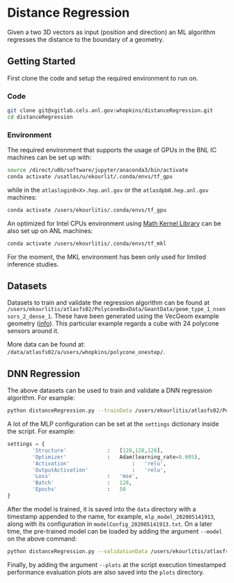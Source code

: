 # Distance Regression

Given a two 3D vectors as input (position and direction) an ML algorithm regresses the distance to the boundary of a geometry.

## Getting Started

First clone the code and setup the required environment to run on.

### Code

```bash
git clone git@xgitlab.cels.anl.gov:whopkins/distanceRegression.git
cd distanceRegression
```

### Environment

The required environment that supports the usage of GPUs in the BNL IC machines can be set up with:

```bash
source /direct/u0b/software/jupyter/anaconda3/bin/activate
conda activate /usatlas/u/ekourlit/.conda/envs/tf_gpu
```

while in the `atlaslogin0<X>.hep.anl.gov` or the `atlasdpb0.hep.anl.gov` machines:
```bash
conda activate /users/ekourlitis/.conda/envs/tf_gpu
```

An optimized for Intel CPUs environment using [Math Kernel Library](https://software.intel.com/content/www/us/en/develop/tools/math-kernel-library.html) can be also set up on ANL machines:
```bash
conda activate /users/ekourlitis/.conda/envs/tf_mkl
```
For the moment, the MKL environment has been only used for limited inference studies.

## Datasets

Datasets to train and validate the regression algorithm can be found at `/users/ekourlitis/atlasfs02/PolyconeBoxData/GeantData/geom_type_1_nsensors_2_dense_1`. These have been generated using the VecGeom example geometry ([info](https://indico.cern.ch/event/773049/contributions/3474755/attachments/1937701/3213528/CHEP19_Adelaide_SWENZEL_final.pdf)). This particular example regards a cube with 24 polycone sensors around it.

More data can be found at: `/data/atlasfs02/a/users/whopkins/polycone_onestep/`.

## DNN Regression

The above datasets can be used to train and validate a DNN regression algorithm. For example:
```bash
python distanceRegression.py --trainData /users/ekourlitis/atlasfs02/PolyconeBoxData/GeantData/geom_type_1_nsensors_2_dense_1/train_merged.csv --validationData /users/ekourlitis/atlasfs02/PolyconeBoxData/GeantData/geom_type_1_nsensors_2_dense_1/validation_6.csv
```
A lot of the MLP configuration can be set at the `settings` dictionary inside the script. For example:
```python
settings = {
		'Structure'				:	[128,128,128],
		'Optimizer'				:	Adam(learning_rate=0.005),
		'Activation'			        :	'relu',
		'OutputActivation'		        :	'relu',
		'Loss'					:	'mse',
		'Batch'					:	128,
		'Epochs'				:	50
}
```
After the model is trained, it is saved into the `data` directory with a timestamp appended to the name, for example, `mlp_model_202005141913`, along with its configuration in `modelConfig_202005141913.txt`. On a later time, the pre-trained model can be loaded by adding the argument `--model` on the above command:
```bash
python distanceRegression.py --validationData /users/ekourlitis/atlasfs02/PolyconeBoxData/GeantData/geom_type_1_nsensors_2_dense_1/validation_6.csv --model data/mlp_model_202005141913
```

Finally, by adding the argument `--plots` at the script execution timestamped performance evaluation plots are also saved into the `plots` directory.
